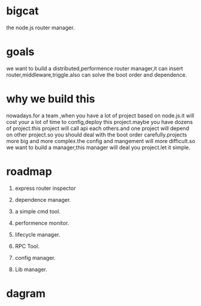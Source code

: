# bigcat
the node.js router manager.

# goals

we want to build a distributed,performence router manager,it can insert router,middleware,triggle.also can solve the boot order and dependence.


# why we build this

nowadays.for a team ,when you have a lot of project based on node.js.it will cost your a lot of time to config,deploy this project.maybe you have dozens of project.this project will call api each others.and one project will depend on other project.so you should deal with the boot order carefully.projects more big and more complex.the config and mangement will more difficult.so we want to build a manager,this manager will deal you project.let it simple.


# roadmap


1. express router inspector

2. dependence manager.

3. a simple cmd tool.

4. performence monitor.

5. lifecycle manager.

6. RPC Tool.

7. config manager.

8. Lib manager.


# dagram
